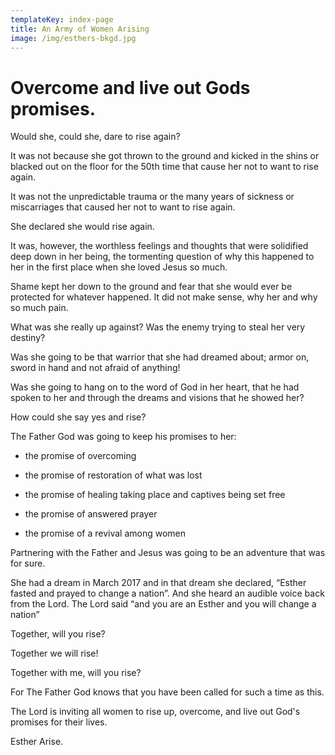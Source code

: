 ```yaml
---
templateKey: index-page
title: An Army of Women Arising
image: /img/esthers-bkgd.jpg
---
```

# Overcome and live out Gods promises.

Would she, could she, dare to rise again?

It was not because she got thrown to the ground and kicked in the shins or blacked out on the floor for the 50th time that cause her not to want to rise again.

It was not the unpredictable trauma or the many years of sickness or miscarriages that caused her not to want to rise again.  

She declared she would rise again. 

It was, however, the worthless feelings and thoughts that were solidified deep down in her being, the tormenting question of why this happened to her in the first place when she loved Jesus so much.

Shame kept her down to the ground and fear that she would ever be protected for whatever happened. It did not make sense, why her and why so much pain. 

What was she really up against?  Was the enemy trying to steal her very destiny?

Was she going to be that warrior that she had dreamed about; armor on, sword in hand and not afraid of anything! 

Was she going to hang on to the word of God in her heart, that he had spoken to her and through the dreams and visions that he showed her? 

How could she say yes and rise?

The Father God was going to keep his promises to her: 

- the promise of overcoming 

- the promise of restoration of what was lost 

- the promise of healing taking place and captives being set free  

- the promise of answered prayer 

- the promise of a revival among women 

Partnering with the Father and Jesus was going to be an adventure that was for sure. 

She had a dream in March 2017 and in that dream she declared, “Esther fasted and prayed to change a nation”.  And she heard an audible voice back from the Lord. The Lord said  “and you are an Esther and you will change a nation”

Together, will you rise?

Together we will rise!

Together with me, will you rise?

For The Father God knows that you have been called for such a time as this. 

The Lord is inviting all women to rise up, overcome, and live out God's promises for their lives.  

Esther Arise.
